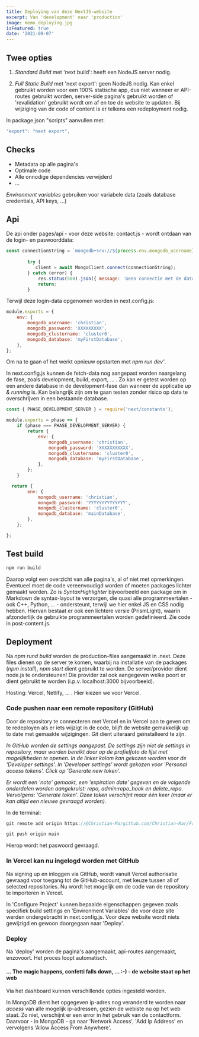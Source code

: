 ```yaml
---
title: Deploying van deze NextJS-website 
excerpt: Van 'development' naar 'production'
image: memo_deploying.jpg
isFeatured: true
date: '2021-09-07'
---
```

## Twee opties

1. *Standard Build* met 'next build': heeft een NodeJS server nodig.

2. *Full Static Build* met 'next export': geen NodeJS nodig. Kan enkel gebruikt worden voor een 100% statische app, dus niet wanneer er API-routes gebruikt worden, server-side pagina's gebruikt worden of 'revalidation' gebruikt wordt om af en toe de website te updaten. Bij wijziging van de code of content is er telkens een redeployment nodig. 

In package.json "scripts" aanvullen met:
```js
"export": "next export",
```

## Checks

- Metadata op alle pagina's
- Optimale code
- Alle onnodige dependencies verwijderd
- ... 

*Environment variables* gebruiken voor variabele data (zoals database credentials, API keys, ...)

## Api

De api onder pages/api - voor deze website: contact.js - wordt ontdaan van de login- en paswoorddata: 
```js
const connectionString = `mongodb+srv://${process.env.mongodb_username}:${process.env.mongodb_password}@${process.env.mongodb_clustername}.1y5ew.mongodb.net/${process.env.mongodb_database}?retryWrites=true&w=majority`;
		
		try {
		   client = await MongoClient.connect(connectionString);
		} catch (error) {
			res.status(500).json({ message: 'Geen connectie met de database.' });
			return;
		}
```
Terwijl deze login-data opgenomen worden in next.config.js:

```js
module.exports = {
	env: {
		mongodb_username: 'christian',
		mongodb_password: 'XXXXXXXXX',
		mongodb_clustername: 'cluster0',
		mongodb_database: 'myFirstDatabase',
	},
};
```

Om na te gaan of het werkt opnieuw opstarten met *npm run dev'*.

In next.config.js kunnen de fetch-data nog aangepast worden naargelang de fase, zoals development, build, export, ... . Zo kan er getest worden op een andere database in de development-fase dan wanneer de applicatie *up & running* is. Kan belangrijk zijn om te gaan testen zonder risico op data te overschrijven in een bestaande database. 

```js
const { PHASE_DEVELOPMENT_SERVER } = require('next/constants');

module.exports = phase => {
	if (phase === PHASE_DEVELOPMENT_SERVER) {
		return {
			env: {
				mongodb_username: 'christian',
				mongodb_password: 'XXXXXXXXXXX',
				mongodb_clustername: 'cluster0',
				mongodb_database: 'myFirstDatabase',
			},
		};
	}

  return {
		env: {
			mongodb_username: 'christian',
			mongodb_password: 'YYYYYYYYYYYYYY',
			mongodb_clustername: 'cluster0',
			mongodb_database: 'mainDatabase',
		},
	};

};
```
## Test build

```js
npm run build
```

Daarop volgt een overzicht van alle pagina's, al of niet met opmerkingen. Eventueel moet de code vereenvoudigd worden of moeten packages lichter gemaakt worden. Zo is *SyntaxHighlighter* bijvoorbeeld een package om in Markdown de syntax-layout te verzorgen, die quasi alle programmeertalen - ook C++, Python, ... - ondersteunt, terwijl we hier enkel JS en CSS nodig hebben. Hiervan bestaat er ook een lichtere versie (PrismLight), waarin afzonderlijk de gebruikte programmeertalen worden gedefinieerd. Zie code in post-content.js.  

## Deployment

Na *npm rund build* worden de production-files aangemaakt in .next. Deze files dienen op de server te komen, waarbij na installatie van de packages (*npm install*), *npm start* dient gebruikt te worden. De server/provider dient node.js te ondersteunen! Die provider zal ook aangegeven welke poort er dient gebruikt te worden (i.p.v. localhost:3000 bijvoorbeeld). 

Hosting: Vercel, Netlify, ... . Hier kiezen we voor Vercel. 

### Code pushen naar een remote repository (GitHub)

Door de repository te connecteren met Vercel en in Vercel aan te geven om te redeployen als er iets wijzigt in de code, blijft de website gemakkelijk up to date met gemaakte wijzigingen. *Git* dient uiteraard geïnstalleerd te zijn. 

*In GitHub worden de settings aangepast. De settings zijn niet de settings in repository, maar worden bereikt door op de profielfoto de lijst met mogelijkheden te openen. In de linker kolom kan gekozen worden voor de 'Developer settings'. In 'Developer settings' wordt gekozen voor 'Personal access tokens'. Click op 'Generate new token'.* 

*Er wordt een 'note' gemaakt, een 'expiration date' gegeven en de volgende onderdelen worden aangekruist: repo, admin:repo_hook en delete_repo. Vervolgens: 'Generate token'. Dzee token verschijnt maar één keer (maar er kan altijd een nieuwe gevraagd worden).*

In de terminal: 

```js
git remote add origin https://@Christian-Margithub.com/Christian-Mar/Frontend.git
```

```js
git push origin main 
```

Hierop wordt het paswoord gevraagd. 

### In Vercel kan nu ingelogd worden met GitHub

Na signing up en inloggen via GitHub, wordt vanuit Vercel authorisatie gevraagd voor toegang tot de GitHub-account, met keuze tussen all of selected repositories. Nu wordt het mogelijk om de code van de repository te importeren in Vercel. 

In 'Configure Project' kunnen bepaalde eigenschappen gegeven zoals specifiek build settings en 'Environment Variables' die voor deze site werden ondergebracht in next.config.js. Voor deze website wordt niets gewijzigd en gewoon doorgegaan naar 'Deploy'.

### Deploy

Na 'deploy' worden de pagina's aangemaakt, api-routes aangemaakt, enzovoort. Het proces loopt automatisch. 

#### ... The magic happens, confetti falls down, ... :-) - de website staat op het web

Via het dashboard kunnen verschillende opties ingesteld worden. 

In MongoDB dient het opgegeven ip-adres nog veranderd te worden naar *access* van alle mogelijk ip-adressen, gezien de webiste nu op het web staat. Zo niet, verschijnt er een error in het gebruik van de contactform. Daarvoor - in MongoDB - ga naar 'Network Access', 'Add Ip Address' en vervolgens 'Allow Access From Anywhere'.

